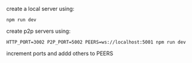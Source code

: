 create a local server using:

```
npm run dev
```

create p2p servers using:

```
HTTP_PORT=3002 P2P_PORT=5002 PEERS=ws://localhost:5001 npm run dev
```

increment ports and addd others to PEERS
